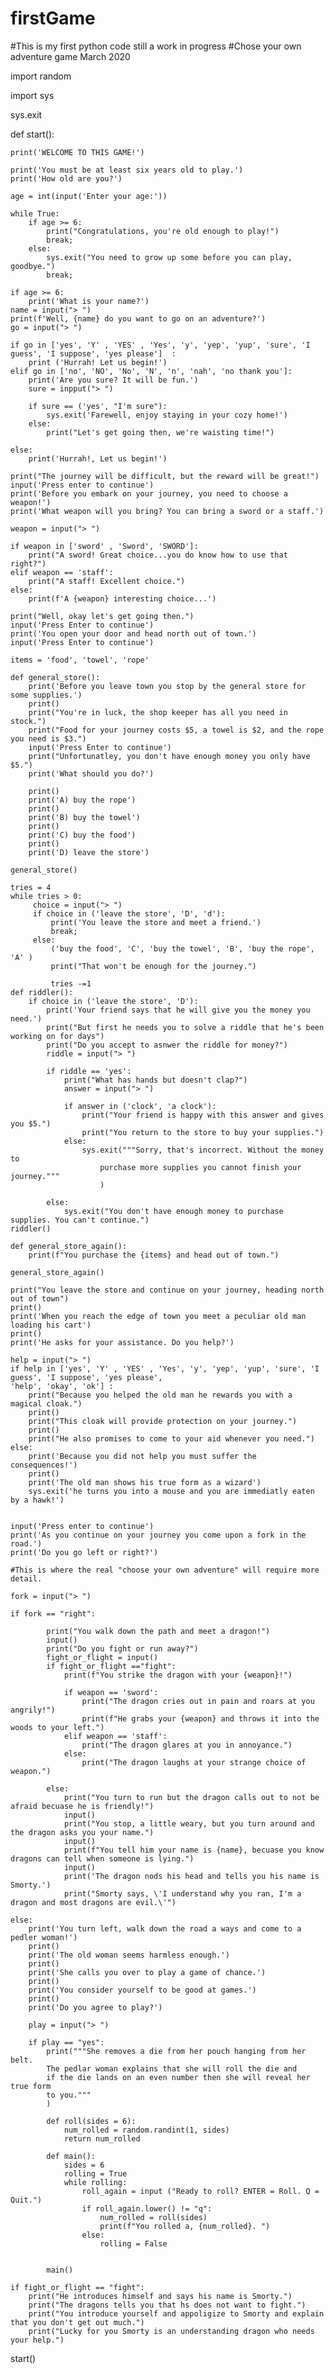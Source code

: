 # firstGame
#This is my first python code still a work in progress
#Chose your own adventure game March 2020

import random

import sys

sys.exit

def start():

    print('WELCOME TO THIS GAME!')

    print('You must be at least six years old to play.')
    print('How old are you?')

    age = int(input('Enter your age:'))

    while True:
        if age >= 6:
            print("Congratulations, you're old enough to play!")
            break;
        else:
            sys.exit("You need to grow up some before you can play, goodbye.")
            break;

    if age >= 6:
        print('What is your name?')
    name = input("> ")
    print(f'Well, {name} do you want to go on an adventure?')
    go = input("> ")

    if go in ['yes', 'Y' , 'YES' , 'Yes', 'y', 'yep', 'yup', 'sure', 'I guess', 'I suppose', 'yes please']  :
        print ('Hurrah! Let us begin!')
    elif go in ['no', 'NO', 'No', 'N', 'n', 'nah', 'no thank you']:
        print('Are you sure? It will be fun.')
        sure = inpput("> ")

        if sure == ('yes', "I'm sure"):
            sys.exit('Farewell, enjoy staying in your cozy home!')
        else:
            print("Let's get going then, we're waisting time!")

    else:
        print('Hurrah!, Let us begin!')

    print("The journey will be difficult, but the reward will be great!")
    input('Press enter to continue')
    print('Before you embark on your journey, you need to choose a weapon!')
    print('What weapon will you bring? You can bring a sword or a staff.')

    weapon = input("> ")

    if weapon in ['sword' , 'Sword', 'SWORD']:
        print("A sword! Great choice...you do know how to use that right?")
    elif weapon == 'staff':
        print("A staff! Excellent choice.")
    else:
        print(f'A {weapon} interesting choice...')

    print("Well, okay let's get going then.")
    input('Press Enter to continue')
    print('You open your door and head north out of town.')
    input('Press Enter to continue')

    items = 'food', 'towel', 'rope'

    def general_store():
        print('Before you leave town you stop by the general store for some supplies.')
        print()
        print("You're in luck, the shop keeper has all you need in stock.")
        print("Food for your journey costs $5, a towel is $2, and the rope you need is $3.")
        input('Press Enter to continue')
        print("Unfortunatley, you don't have enough money you only have $5.")
        print('What should you do?')

        print()
        print('A) buy the rope')
        print()
        print('B) buy the towel')
        print()
        print('C) buy the food')
        print()
        print('D) leave the store')

    general_store()

    tries = 4
    while tries > 0:
         choice = input("> ")
         if choice in ('leave the store', 'D', 'd'):
             print('You leave the store and meet a friend.')
             break;
         else:
             ('buy the food', 'C', 'buy the towel', 'B', 'buy the rope', 'A' )
             print("That won't be enough for the journey.")

             tries -=1
    def riddler():
        if choice in ('leave the store', 'D'):
            print('Your friend says that he will give you the money you need.')
            print("But first he needs you to solve a riddle that he's been working on for days")
            print("Do you accept to asnwer the riddle for money?")
            riddle = input("> ")

            if riddle == 'yes':
                print("What has hands but doesn't clap?")
                answer = input("> ")

                if answer in ('clock', 'a clock'):
                    print("Your friend is happy with this answer and gives you $5.")
                    print("You return to the store to buy your supplies.")
                else:
                    sys.exit("""Sorry, that's incorrect. Without the money to
                        purchase more supplies you cannot finish your journey."""
                        )

            else:
                sys.exit("You don't have enough money to purchase supplies. You can't continue.")
    riddler()

    def general_store_again():
        print(f"You purchase the {items} and head out of town.")

    general_store_again()

    print("You leave the store and continue on your journey, heading north out of town")
    print()
    print('When you reach the edge of town you meet a peculiar old man loading his cart')
    print()
    print('He asks for your assistance. Do you help?')

    help = input("> ")
    if help in ['yes', 'Y' , 'YES' , 'Yes', 'y', 'yep', 'yup', 'sure', 'I guess', 'I suppose', 'yes please',
    'help', 'okay', 'ok'] :
        print("Because you helped the old man he rewards you with a magical cloak.")
        print()
        print("This cloak will provide protection on your journey.")
        print()
        print("He also promises to come to your aid whenever you need.")
    else:
        print('Because you did not help you must suffer the consequences!')
        print()
        print('The old man shows his true form as a wizard')
        sys.exit('he turns you into a mouse and you are immediatly eaten by a hawk!')


    input('Press enter to continue')
    print('As you continue on your journey you come upon a fork in the road.')
    print('Do you go left or right?')

    #This is where the real "choose your own adventure" will require more detail.

    fork = input("> ")

    if fork == "right":

            print("You walk down the path and meet a dragon!")
            input()
            print("Do you fight or run away?")
            fight_or_flight = input()
            if fight_or_flight =="fight":
                print(f"You strike the dragon with your {weapon}!")

                if weapon == 'sword':
                    print("The dragon cries out in pain and roars at you angrily!")
                    print(f"He grabs your {weapon} and throws it into the woods to your left.")
                elif weapon == 'staff':
                    print("The dragon glares at you in annoyance.")
                else:
                    print("The dragon laughs at your strange choice of weapon.")

            else:
                print("You turn to run but the dragon calls out to not be afraid becuase he is friendly!")
                input()
                print("You stop, a little weary, but you turn around and the dragon asks you your name.")
                input()
                print(f"You tell him your name is {name}, becuase you know dragons can tell when someone is lying.")
                input()
                print('The dragon nods his head and tells you his name is Smorty.')
                print("Smorty says, \'I understand why you ran, I'm a dragon and most dragons are evil.\'")

    else:
        print('You turn left, walk down the road a ways and come to a pedler woman!')
        print()
        print('The old woman seems harmless enough.')
        print()
        print('She calls you over to play a game of chance.')
        print()
        print('You consider yourself to be good at games.')
        print()
        print('Do you agree to play?')

        play = input("> ")

        if play == "yes":
            print("""She removes a die from her pouch hanging from her belt.
            The pedlar woman explains that she will roll the die and
            if the die lands on an even number then she will reveal her true form
            to you."""
            )

            def roll(sides = 6):
                num_rolled = random.randint(1, sides)
                return num_rolled

            def main():
                sides = 6
                rolling = True
                while rolling:
                    roll_again = input ("Ready to roll? ENTER = Roll. Q = Quit.")
                    if roll_again.lower() != "q":
                        num_rolled = roll(sides)
                        print(f"You rolled a, {num_rolled}. ")
                    else:
                        rolling = False


            main()

    if fight_or_flight == "fight":
        print("He introduces himself and says his name is Smorty.")
        print("The dragons tells you that hs does not want to fight.")
        print("You introduce yourself and appoligize to Smorty and explain that you don't get out much.")
        print("Lucky for you Smorty is an understanding dragon who needs your help.")


start()
